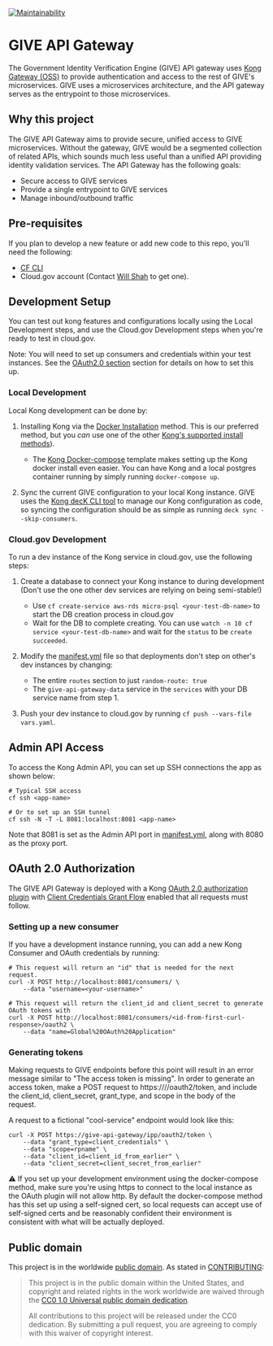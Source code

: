 [![Maintainability](https://api.codeclimate.com/v1/badges/51007637d64a020ca966/maintainability)](https://codeclimate.com/github/18F/identity-give-gateway-service/maintainability)
# GIVE API Gateway
The Government Identity Verification Engine (GIVE) API gateway uses [Kong Gateway (OSS)](https://docs.konghq.com/gateway-oss/)
to provide authentication and access to the rest of GIVE's microservices. GIVE uses a microservices architecture,
and the API gateway serves as the entrypoint to those microservices.

## Why this project
The GIVE API Gateway aims to provide secure, unified access to GIVE microservices. Without the gateway, GIVE would
be a segmented collection of related APIs, which sounds much less useful than a unified API providing identity 
validation services. The API Gateway has the following goals:
* Secure access to GIVE services
* Provide a single entrypoint to GIVE services
* Manage inbound/outbound traffic

## Pre-requisites
If you plan to develop a new feature or add new code to this repo, you'll need the following:
- [CF CLI](https://easydynamics.atlassian.net/wiki/spaces/GSATTS/pages/1252032607/Cloud.gov+CF+CLI+Setup)
- Cloud.gov account (Contact [Will Shah](mailto:wshah@easydynamics.com?subject=GSA%20Cloud.gov%20Account) to get one).

## Development Setup
You can test out kong features and configurations locally using the Local Development steps, and
use the Cloud.gov Development steps when you're ready to test in cloud.gov.

Note: You will need to set up consumers and credentials within your test instances. See the
[OAuth2.0 section](#OAuth-2.0-Authorization) section for details on how to set this up.

### Local Development
Local Kong development can be done by:
1. Installing Kong via the [Docker Installation](https://docs.konghq.com/install/docker/) method.
This is our preferred method, but you _can_ use one of the other [Kong's supported install methods](https://konghq.com/install/)).
    * The [Kong Docker-compose](https://github.com/Kong/docker-kong/tree/master/compose) template
    makes setting up the Kong docker install even easier. You can have Kong and a local postgres
    container running by simply running `docker-compose up`.

2. Sync the current GIVE configuration to your local Kong instance. GIVE uses the
[Kong decK CLI tool](https://docs.konghq.com/deck/overview/) to manage our Kong configuration as code,
so syncing the configuration should be as simple as running `deck sync --skip-consumers`.

### Cloud.gov Development
To run a dev instance of the Kong service in cloud.gov, use the following steps:

1. Create a database to connect your Kong instance to during development (Don't use the one other
dev services are relying on being semi-stable!)
    * Use `cf create-service aws-rds micro-psql <your-test-db-name>` to start the DB creation process in cloud.gov
    * Wait for the DB to complete creating. You can use `watch -n 10 cf service <your-test-db-name>`
    and wait for the `status` to be `create succeeded`.

2. Modify the [manifest.yml](manifest.yml) file so that deployments don't step on other's dev instances by changing:
    * The entire `routes` section to just `random-route: true`
    * The `give-api-gateway-data` service in the `services` with your DB service name from step 1.

3. Push your dev instance to cloud.gov by running `cf push --vars-file vars.yaml`.

## Admin API Access

To access the Kong Admin API, you can set up SSH connections the app as shown below:

```shell
# Typical SSH access
cf ssh <app-name>

# Or to set up an SSH tunnel
cf ssh -N -T -L 8081:localhost:8081 <app-name>
```

Note that 8081 is set as the Admin API port in [manifest.yml](manifest.yml), along with 8080 as the proxy port.


## OAuth 2.0 Authorization

The GIVE API Gateway is deployed with a Kong [OAuth 2.0 authorization plugin](https://docs.konghq.com/hub/kong-inc/oauth2/)
with [Client Credentials Grant Flow](https://tools.ietf.org/html/rfc6749#section-4.4) enabled that all requests must follow.

### Setting up a new consumer
If you have a development instance running, you can add a new Kong Consumer and OAuth credentials by running:
```shell
# This request will return an "id" that is needed for the next request.
curl -X POST http://localhost:8081/consumers/ \
    --data "username=<your-username>"

# This request will return the client_id and client_secret to generate OAuth tokens with
curl -X POST http://localhost:8081/consumers/<id-from-first-curl-response>/oauth2 \
    --data "name=Global%20OAuth%20Application"
```

### Generating tokens
Making requests to GIVE endpoints before this point will result in an error message similar to "The access token is missing".
In order to generate an access token, make a POST request to https://<give-api-gateway>/<service>/oauth2/token, and include
the client_id, client_secret, grant_type, and scope in the body of the request.

A request to a fictional "cool-service" endpoint would look like this:
```
curl -X POST https://give-api-gateway/ipp/oauth2/token \
    --data "grant_type=client_credentials" \
    --data "scope=rpname" \
    --data "client_id=client_id_from_earlier" \
    --data "client_secret=client_secret_from_earlier"
```

:warning: If you set up your development environment using the docker-compose method, make sure you're using https to connect
to the local instance as the OAuth plugin will not allow http. By default the docker-compose method has this set up using a
self-signed cert, so local requests can accept use of self-signed certs and be reasonably confident their environment is consistent
with what will be actually deployed.

## Public domain

This project is in the worldwide [public domain](LICENSE.md). As stated in [CONTRIBUTING](CONTRIBUTING.md):

> This project is in the public domain within the United States, and copyright and related rights in the work worldwide are waived through the [CC0 1.0 Universal public domain dedication](https://creativecommons.org/publicdomain/zero/1.0/).
>
> All contributions to this project will be released under the CC0 dedication. By submitting a pull request, you are agreeing to comply with this waiver of copyright interest.

